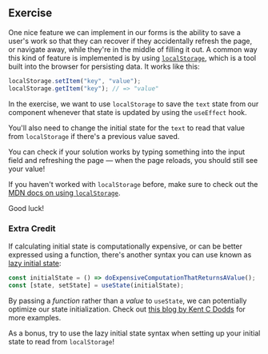## Exercise

One nice feature we can implement in our forms is the ability to save a user's
work so that they can recover if they accidentally refresh the page, or navigate
away, while they're in the middle of filling it out. A common way this kind of
feature is implemented is by using
[`localStorage`](https://developer.mozilla.org/en-US/docs/Web/API/Window/localStorage),
which is a tool built into the browser for persisting data. It works like this:

```js
localStorage.setItem("key", "value");
localStorage.getItem("key"); // => "value"
```

In the exercise, we want to use `localStorage` to save the `text` state from our
component whenever that state is updated by using the `useEffect` hook.

You'll also need to change the initial state for the `text` to read that value
from `localStorage` if there's a previous value saved.

You can check if your solution works by typing something into the input field
and refreshing the page &mdash; when the page reloads, you should still see your
value!

If you haven't worked with `localStorage` before, make sure to check out the
[MDN docs on using `localStorage`](https://developer.mozilla.org/en-US/docs/Web/API/Window/localStorage).

Good luck!

### Extra Credit

If calculating initial state is computationally expensive, or can be better
expressed using a function, there's another syntax you can use known as
[lazy initial state](https://reactjs.org/docs/hooks-reference.html#lazy-initial-state):

```js
const initialState = () => doExpensiveComputationThatReturnsAValue();
const [state, setState] = useState(initialState);
```

By passing a _function_ rather than a _value_ to `useState`, we can potentially
optimize our state initialization. Check out
[this blog by Kent C Dodds](https://kentcdodds.com/blog/use-state-lazy-initialization-and-function-updates#usestate-lazy-initialization)
for more examples.

As a bonus, try to use the lazy initial state syntax when setting up your
initial state to read from `localStorage`!